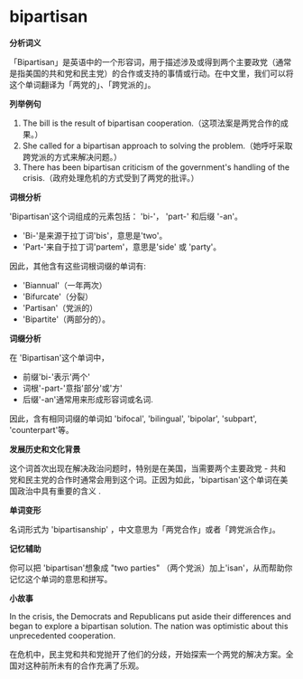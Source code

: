 # bipartisan

**分析词义**

  

「Bipartisan」是英语中的一个形容词，用于描述涉及或得到两个主要政党（通常是指美国的共和党和民主党）的合作或支持的事情或行动。在中文里，我们可以将这个单词翻译为「两党的」、「跨党派的」。

  

**列举例句**

  

1.  The bill is the result of bipartisan cooperation.（这项法案是两党合作的成果。）
2.  She called for a bipartisan approach to solving the problem.（她呼吁采取跨党派的方式来解决问题。）
3.  There has been bipartisan criticism of the government's handling of the crisis.（政府处理危机的方式受到了两党的批评。）

  

**词根分析**

  

'Bipartisan'这个词组成的元素包括： 'bi-'， 'part-' 和后缀 '-an'。

  

*   'Bi-'是来源于拉丁词'bis'，意思是'two'。
*   'Part-'来自于拉丁词'partem'，意思是'side' 或 'party'。

  

因此，其他含有这些词根词缀的单词有:

  

*   'Biannual'（一年两次）
*   'Bifurcate'（分裂）
*   'Partisan'（党派的）
*   'Bipartite'（两部分的）。

  

**词缀分析**

  

在 'Bipartisan'这个单词中，

  

*   前缀'bi-'表示'两个'
*   词根'-part-'意指'部分'或'方'
*   后缀'-an'通常用来形成形容词或名词.

  

因此，含有相同词缀的单词如 'bifocal', 'bilingual', 'bipolar', 'subpart', 'counterpart'等。

  

**发展历史和文化背景**

  

这个词首次出现在解决政治问题时，特别是在美国，当需要两个主要政党 - 共和党和民主党的合作时通常会用到这个词。正因为如此，'bipartisan'这个单词在美国政治中具有重要的含义 .

  

**单词变形**

  

名词形式为 'bipartisanship' ，中文意思为「两党合作」或者「跨党派合作」。

  

**记忆辅助**

  

你可以把 'bipartisan'想象成 "two parties" （两个党派）加上'isan'，从而帮助你记忆这个单词的意思和拼写。

  

**小故事**

  

In the crisis, the Democrats and Republicans put aside their differences and began to explore a bipartisan solution. The nation was optimistic about this unprecedented cooperation.

  

在危机中，民主党和共和党抛开了他们的分歧，开始探索一个两党的解决方案。全国对这种前所未有的合作充满了乐观。
